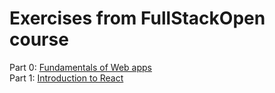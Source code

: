 # Exercises from FullStackOpen course

Part 0: [Fundamentals of Web apps](https://fullstackopen.com/en/part0)  
Part 1: [Introduction to React](https://fullstackopen.com/en/part1)
